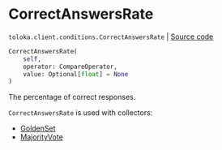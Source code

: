 # CorrectAnswersRate
`toloka.client.conditions.CorrectAnswersRate` | [Source code](https://github.com/Toloka/toloka-kit/blob/v1.1.0.post1/src/client/conditions.py#L156)

```python
CorrectAnswersRate(
    self,
    operator: CompareOperator,
    value: Optional[float] = None
)
```

The percentage of correct responses.


`CorrectAnswersRate` is used with collectors:
- [GoldenSet](toloka.client.collectors.GoldenSet.md)
- [MajorityVote](toloka.client.collectors.MajorityVote.md)

